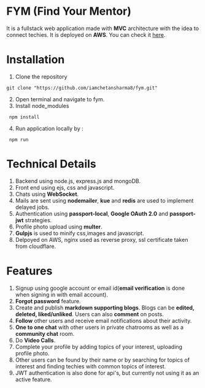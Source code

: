 # FYM (Find Your Mentor)
It is a fullstack web application made with **MVC** architecture with the idea to connect techies.
It is deployed on **AWS**. You can check it [here](https://www.fymapp.tech).

# Installation
1. Clone the repository
```
git clone "https://github.com/iamchetansharma8/fym.git"
```
2. Open terminal and navigate to fym.
3. Install node_modules
  ```
   npm install
  ```
4. Run application locally by :
  ```
   npm run
  ```

# Technical Details
1. Backend using node.js, express.js and mongoDB.
2. Front end using ejs, css and javascript.
3. Chats using **WebSocket**.
4. Mails are sent using **nodemailer**, **kue** and **redis** are used to implement delayed jobs.
5. Authentication using **passport-local**, **Google OAuth 2.0** and **passport-jwt** strategies.
6. Profile photo upload using **multer**.
7. **Gulpjs** is used to minify css,images and javascript.
8. Delpoyed on AWS, nginx used as reverse proxy, ssl certificate taken from cloudflare.


# Features
1. Signup using google account or email id(**email verification** is done when signing in with email account).
2. **Forgot password** feature.
3. Create and publish **markdown supporting blogs**. Blogs can be **edited, deleted, liked/unliked**. Users can also **comment** on posts.
4. **Follow** other users and receive email notifications about their activity.
5. **One to one chat** with other users in private chatrooms as well as a **community chat** room.
6. Do **Video Calls**.
7. Complete your profile by adding topics of your interest, uploading profile photo.
8. Other users can be found by their name or by searching for topics of interest and finding techies with common topics of interest.
9. JWT authentication is also done for api's, but currently not using it as an active feature.
